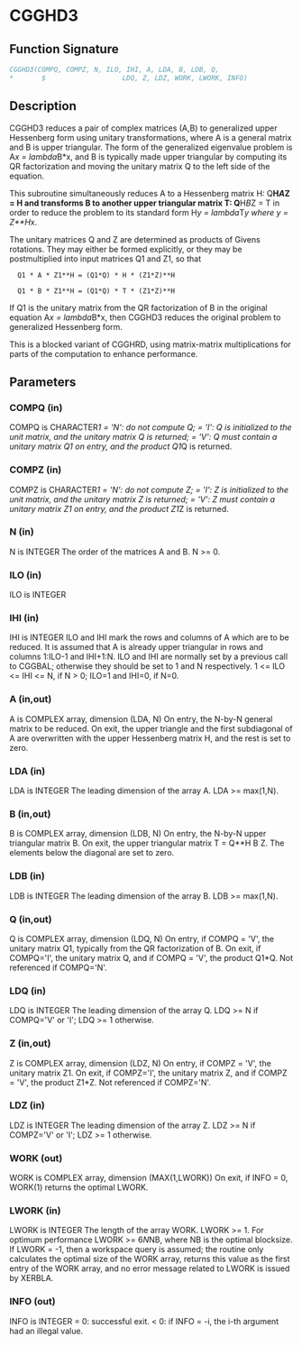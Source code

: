 # CGGHD3

## Function Signature

```fortran
CGGHD3(COMPQ, COMPZ, N, ILO, IHI, A, LDA, B, LDB, Q,
*       $                   LDQ, Z, LDZ, WORK, LWORK, INFO)
```

## Description



 CGGHD3 reduces a pair of complex matrices (A,B) to generalized upper
 Hessenberg form using unitary transformations, where A is a
 general matrix and B is upper triangular.  The form of the
 generalized eigenvalue problem is
    A*x = lambda*B*x,
 and B is typically made upper triangular by computing its QR
 factorization and moving the unitary matrix Q to the left side
 of the equation.

 This subroutine simultaneously reduces A to a Hessenberg matrix H:
    Q**H*A*Z = H
 and transforms B to another upper triangular matrix T:
    Q**H*B*Z = T
 in order to reduce the problem to its standard form
    H*y = lambda*T*y
 where y = Z**H*x.

 The unitary matrices Q and Z are determined as products of Givens
 rotations.  They may either be formed explicitly, or they may be
 postmultiplied into input matrices Q1 and Z1, so that

      Q1 * A * Z1**H = (Q1*Q) * H * (Z1*Z)**H

      Q1 * B * Z1**H = (Q1*Q) * T * (Z1*Z)**H

 If Q1 is the unitary matrix from the QR factorization of B in the
 original equation A*x = lambda*B*x, then CGGHD3 reduces the original
 problem to generalized Hessenberg form.

 This is a blocked variant of CGGHRD, using matrix-matrix
 multiplications for parts of the computation to enhance performance.

## Parameters

### COMPQ (in)

COMPQ is CHARACTER*1 = 'N': do not compute Q; = 'I': Q is initialized to the unit matrix, and the unitary matrix Q is returned; = 'V': Q must contain a unitary matrix Q1 on entry, and the product Q1*Q is returned.

### COMPZ (in)

COMPZ is CHARACTER*1 = 'N': do not compute Z; = 'I': Z is initialized to the unit matrix, and the unitary matrix Z is returned; = 'V': Z must contain a unitary matrix Z1 on entry, and the product Z1*Z is returned.

### N (in)

N is INTEGER The order of the matrices A and B. N >= 0.

### ILO (in)

ILO is INTEGER

### IHI (in)

IHI is INTEGER ILO and IHI mark the rows and columns of A which are to be reduced. It is assumed that A is already upper triangular in rows and columns 1:ILO-1 and IHI+1:N. ILO and IHI are normally set by a previous call to CGGBAL; otherwise they should be set to 1 and N respectively. 1 <= ILO <= IHI <= N, if N > 0; ILO=1 and IHI=0, if N=0.

### A (in,out)

A is COMPLEX array, dimension (LDA, N) On entry, the N-by-N general matrix to be reduced. On exit, the upper triangle and the first subdiagonal of A are overwritten with the upper Hessenberg matrix H, and the rest is set to zero.

### LDA (in)

LDA is INTEGER The leading dimension of the array A. LDA >= max(1,N).

### B (in,out)

B is COMPLEX array, dimension (LDB, N) On entry, the N-by-N upper triangular matrix B. On exit, the upper triangular matrix T = Q**H B Z. The elements below the diagonal are set to zero.

### LDB (in)

LDB is INTEGER The leading dimension of the array B. LDB >= max(1,N).

### Q (in,out)

Q is COMPLEX array, dimension (LDQ, N) On entry, if COMPQ = 'V', the unitary matrix Q1, typically from the QR factorization of B. On exit, if COMPQ='I', the unitary matrix Q, and if COMPQ = 'V', the product Q1*Q. Not referenced if COMPQ='N'.

### LDQ (in)

LDQ is INTEGER The leading dimension of the array Q. LDQ >= N if COMPQ='V' or 'I'; LDQ >= 1 otherwise.

### Z (in,out)

Z is COMPLEX array, dimension (LDZ, N) On entry, if COMPZ = 'V', the unitary matrix Z1. On exit, if COMPZ='I', the unitary matrix Z, and if COMPZ = 'V', the product Z1*Z. Not referenced if COMPZ='N'.

### LDZ (in)

LDZ is INTEGER The leading dimension of the array Z. LDZ >= N if COMPZ='V' or 'I'; LDZ >= 1 otherwise.

### WORK (out)

WORK is COMPLEX array, dimension (MAX(1,LWORK)) On exit, if INFO = 0, WORK(1) returns the optimal LWORK.

### LWORK (in)

LWORK is INTEGER The length of the array WORK. LWORK >= 1. For optimum performance LWORK >= 6*N*NB, where NB is the optimal blocksize. If LWORK = -1, then a workspace query is assumed; the routine only calculates the optimal size of the WORK array, returns this value as the first entry of the WORK array, and no error message related to LWORK is issued by XERBLA.

### INFO (out)

INFO is INTEGER = 0: successful exit. < 0: if INFO = -i, the i-th argument had an illegal value.


